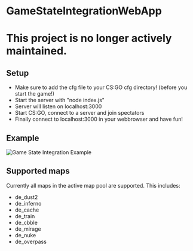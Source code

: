 # GameStateIntegrationWebApp

# This project is no longer actively maintained.

## Setup

- Make sure to add the cfg file to your CS:GO cfg directory! (before you start the game!)
- Start the server with "node index.js"
- Server will listen on localhost:3000
- Start CS:GO, connect to a server and join spectators
- Finally connect to localhost:3000 in your webbrowser and have fun!

## Example

![Game State Integration Example](https://github.com/Reeley/GameStateIntegrationWebApp/edit/master/example.jpg "Webpage example")

## Supported maps

Currently all maps in the active map pool are supported. This includes:
- de_dust2
- de_inferno
- de_cache
- de_train
- de_cbble
- de_mirage
- de_nuke
- de_overpass
